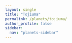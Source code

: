 ```yaml
---
layout: single
title: "Tojiuma"
permalink: /planets/tojiuma/
author_profile: false
sidebar:
  nav: "planets-sidebar"
---
```


